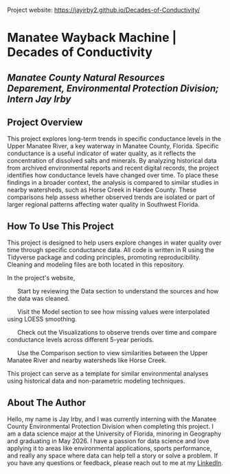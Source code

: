 Project website: https://jayirby2.github.io/Decades-of-Conductivity/

# Manatee Wayback Machine | Decades of Conductivity

## _Manatee County Natural Resources Deparement, Environmental Protection Division; Intern Jay Irby_

## Project Overview

This project explores long-term trends in specific conductance levels in the Upper Manatee River, a 
key waterway in Manatee County, Florida. Specific conductance is a useful indicator of water quality, 
as it reflects the concentration of dissolved salts and minerals. By analyzing historical data from 
archived environmental reports and recent digital records, the project identifies how conductance levels 
have changed over time. To place these findings in a broader context, the analysis is compared to similar 
studies in nearby watersheds, such as Horse Creek in Hardee County. These comparisons help assess whether 
observed trends are isolated or part of larger regional patterns affecting water quality in Southwest Florida.

## How To Use This Project

This project is designed to help users explore changes in water quality over time through specific conductance data. 
All code is written in R using the Tidyverse package and coding principles, promoting reproducibility. Cleaning and modeling
files are both located in this repository.

In the 
project's website,

&nbsp;&nbsp;&nbsp;&nbsp;&nbsp;&nbsp;Start by reviewing the Data section to understand the sources and how the data was cleaned.

&nbsp;&nbsp;&nbsp;&nbsp;&nbsp;&nbsp;Visit the Model section to see how missing values were interpolated using LOESS smoothing.

&nbsp;&nbsp;&nbsp;&nbsp;&nbsp;&nbsp;Check out the Visualizations to observe trends over time and compare conductance levels across different 5-year periods.

&nbsp;&nbsp;&nbsp;&nbsp;&nbsp;&nbsp;Use the Comparison section to view similarities between the Upper Manatee River and nearby watersheds like Horse Creek.

This project can serve as a template for similar environmental analyses using historical data and 
non-parametric modeling techniques.

## About The Author

Hello, my name is Jay Irby, and I was currently interning with the Manatee County Environmental Protection Division when completing this project.
I am a data science major at the University of Florida, minoring in Geography and graduating in May 2026. I have a passion for 
data science and love applying it to areas like environmental applications, sports performance, 
and really any space where data can help tell a story or solve a problem. If you have any questions or feedback, please reach out to me
at my [LinkedIn](https://www.linkedin.com/in/jay-irby/).
